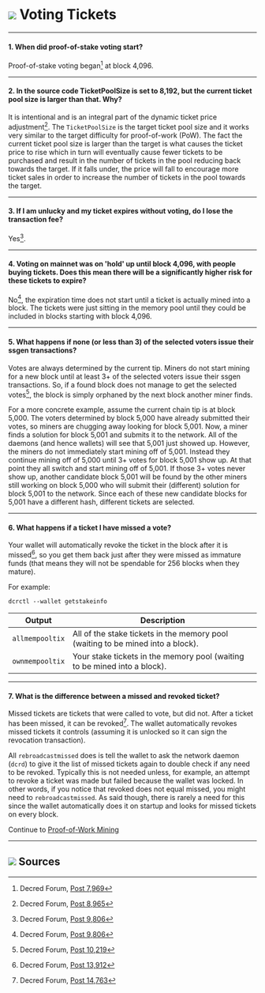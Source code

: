 # <img class="dcr-icon" src="/img/dcr-icons/TicketVoted.svg" /> Voting Tickets

---

#### 1. When did proof-of-stake voting start? 

Proof-of-stake voting began[^7969] at block 4,096.

---

#### 2. In the source code TicketPoolSize is set to 8,192, but the current ticket pool size is larger than that. Why? 

It is intentional and is an integral part of the dynamic ticket price adjustment[^8965]. The `TicketPoolSize` is the target ticket pool size and it works very similar to the target difficulty for proof-of-work (PoW). The fact the current ticket pool size is larger than the target is what causes the ticket price to rise which in turn will eventually cause fewer tickets to be purchased and result in the number of tickets in the pool reducing back towards the target. If it falls under, the price will fall to encourage more ticket sales in order to increase the number of tickets in the pool towards the target.

---

#### 3. If I am unlucky and my ticket expires without voting, do I lose the transaction fee? 

Yes[^9806].

---

#### 4. Voting on mainnet was on 'hold' up until block 4,096, with people buying tickets. Does this mean there will be a significantly higher risk for these tickets to expire? 

No[^9806], the expiration time does not start until a ticket is actually mined into a block. The tickets were just sitting in the memory pool until they could be included in blocks starting with block 4,096.

---

#### 5. What happens if none (or less than 3) of the selected voters issue their ssgen transactions? 

Votes are always determined by the current tip. Miners do not start mining for a new block until at least 3+ of the selected voters issue their ssgen transactions. So, if a found block does not manage to get the selected votes[^10219], the block is simply orphaned by the next block another miner finds.

For a more concrete example, assume the current chain tip is at block 5,000. The voters determined by block 5,000 have already submitted their votes, so miners are chugging away looking for block 5,001. Now, a miner finds a solution for block 5,001 and submits it to the network. All of the daemons (and hence wallets) will see that 5,001 just showed up. However, the miners do not immediately start mining off of 5,001. Instead they continue mining off of 5,000 until 3+ votes for block 5,001 show up. At that point they all switch and start mining off of 5,001. If those 3+ votes never show up, another candidate block 5,001 will be found by the other miners still working on block 5,000 who will submit their (different) solution for block 5,001 to the network. Since each of these new candidate blocks for 5,001 have a different hash, different tickets are selected.

---

#### 6. What happens if a ticket I have missed a vote? 

Your wallet will automatically revoke the ticket in the block after it is missed[^13912], so you get them back just after they were missed as immature funds (that means they will not be spendable for 256 blocks when they mature).

For example:

```no-highlight
dcrctl --wallet getstakeinfo
```

Output          | Description
---             |---
`allmempooltix` | All of the stake tickets in the memory pool (waiting to be mined into a block).
`ownmempooltix` | Your stake tickets in the memory pool (waiting to be mined into a block).

---

#### 7. What is the difference between a missed and revoked ticket? 

Missed tickets are tickets that were called to vote, but did not. After a ticket has been missed, it can be revoked[^14763]. The wallet automatically revokes missed tickets it controls (assuming it is unlocked so it can sign the revocation transaction).

All `rebroadcastmissed` does is tell the wallet to ask the network daemon (`dcrd`) to give it the list of missed tickets again to double check if any need to be revoked. Typically this is not needed unless, for example, an attempt to revoke a ticket was made but failed because the wallet was locked. In other words, if you notice that revoked does not equal missed, you might need to `rebroadcastmissed`. As said though, there is rarely a need for this since the wallet automatically does it on startup and looks for missed tickets on every block.

Continue to [Proof-of-Work Mining](/mining/proof-of-work.md)

---

## <img class="dcr-icon" src="/img/dcr-icons/Sources.svg" /> Sources 

[^7969]: Decred Forum, [Post 7,969](https://forum.decred.org/threads/531/#post-7969)
[^8965]: Decred Forum, [Post 8,965](https://forum.decred.org/threads/531/page-2#post-8965)
[^9806]: Decred Forum, [Post 9,806](https://forum.decred.org/threads/180/page-6#post-9806)
[^10219]: Decred Forum, [Post 10,219](https://forum.decred.org/threads/180/page-6#post-10219)
[^13912]: Decred Forum, [Post 13,912](https://forum.decred.org/threads/1271/#post-13912)
[^14763]: Decred Forum, [Post 14,763](https://forum.decred.org/threads/1335/#post-14763)
